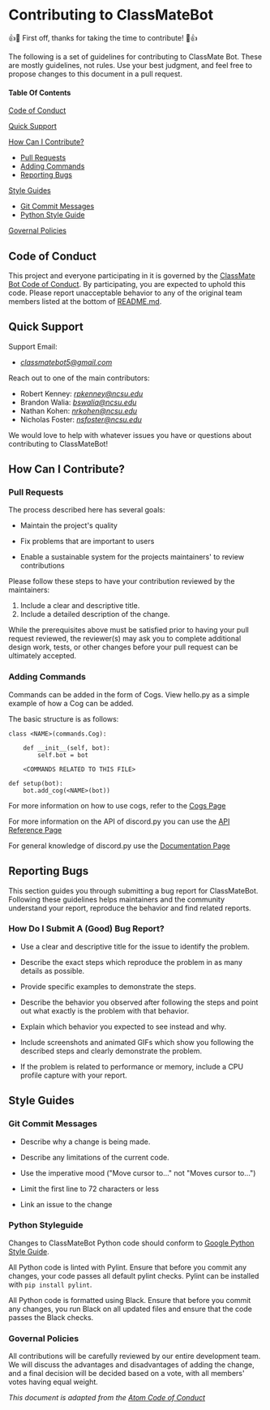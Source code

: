 # Contributing to ClassMateBot

:+1::tada: First off, thanks for taking the time to contribute! :tada::+1:

The following is a set of guidelines for contributing to   ClassMate Bot. These are mostly guidelines, not rules. Use your best judgment, and feel free to propose changes to this document in a pull request.

#### Table Of Contents

[Code of Conduct](#code-of-conduct)

[Quick Support](#quick-support)

[How Can I Contribute?](#how-can-i-contribute)
  * [Pull Requests](#pull-requests)
  * [Adding Commands](#adding-commands)
  * [Reporting Bugs](#reporting-bugs)

[Style Guides](#style-guides)
  * [Git Commit Messages](#git-commit-messages)
  * [Python Style Guide](#python-style-guide)

[Governal Policies](#governal-policies)

## Code of Conduct

This project and everyone participating in it is governed by the [ClassMate Bot Code of Conduct](CODE_OF_CONDUCT.md). By participating, you are expected to uphold this code. Please report unacceptable behavior to any of the original team members listed at the bottom of [README.md](README.md).

## Quick Support

Support Email:
* *classmatebot5@gmail.com*

Reach out to one of the main contributors:
* Robert Kenney: *rpkenney@ncsu.edu*
* Brandon Walia: *bswalia@ncsu.edu*
* Nathan Kohen: *nrkohen@ncsu.edu*
* Nicholas Foster: *nsfoster@ncsu.edu*

We would love to help with whatever issues you have or questions about contributing to ClassMateBot!

## How Can I Contribute?

### Pull Requests

The process described here has several goals:

- Maintain the project's quality

- Fix problems that are important to users

- Enable a sustainable system for the projects maintainers' to review contributions

Please follow these steps to have your contribution reviewed by the maintainers:

1. Include a clear and descriptive title.
2. Include a detailed description of the change.

While the prerequisites above must be satisfied prior to having your pull request reviewed, the reviewer(s) may ask you to complete additional design work, tests, or other changes before your pull request can be ultimately accepted.

### Adding Commands
Commands can be added in the form of Cogs. View hello.py as a simple example of how a Cog can be added.

The basic structure is as follows:

```
class <NAME>(commands.Cog):

    def __init__(self, bot):
        self.bot = bot
        
    <COMMANDS RELATED TO THIS FILE>
    
def setup(bot):
    bot.add_cog(<NAME>(bot))
```
For more information on how to use cogs, refer to the [Cogs Page](https://discordpy.readthedocs.io/en/stable/ext/commands/cogs.html)

For more information on the API of discord.py you can use the [API Reference Page](https://discordpy.readthedocs.io/en/stable/api.html)

For general knowledge of discord.py use the [Documentation Page](https://discordpy.readthedocs.io/en/latest/index.html)
## Reporting Bugs

This section guides you through submitting a bug report for ClassMateBot. 
Following these guidelines helps maintainers and the community understand your report, reproduce the behavior and find related reports.

### How Do I Submit A (Good) Bug Report?

- Use a clear and descriptive title for the issue to identify the problem.

- Describe the exact steps which reproduce the problem in as many details as possible.

- Provide specific examples to demonstrate the steps. 

- Describe the behavior you observed after following the steps and point out what exactly is the problem with that behavior.

- Explain which behavior you expected to see instead and why.

- Include screenshots and animated GIFs which show you following the described steps and clearly demonstrate the problem. 

- If the problem is related to performance or memory, include a CPU profile capture with your report.

## Style Guides

### Git Commit Messages

- Describe why a change is being made.

- Describe any limitations of the current code.

- Use the imperative mood ("Move cursor to..." not "Moves cursor to...")

- Limit the first line to 72 characters or less

- Link an issue to the change

### Python Styleguide

Changes to ClassMateBot Python code should conform to [Google Python Style Guide](https://github.com/google/styleguide/blob/gh-pages/pyguide.md).

All Python code is linted with Pylint. Ensure that before you commit any changes, your code passes all default pylint checks. Pylint can be installed with
`pip install pylint`.

All Python code is formatted using Black. Ensure that before you commit any changes, you run Black on all updated files and ensure that the code passes the Black checks.

### Governal Policies

All contributions will be carefully reviewed by our entire development team. We will discuss the advantages and disadvantages of adding the change, and a final decision will be decided based on a vote, with all members' votes having equal weight.

*This document is adapted from the [Atom Code of Conduct](https://github.com/atom/atom/blob/master/CONTRIBUTING.md#code-of-conduct)*
